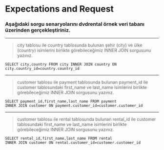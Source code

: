 # Expectations and Request
### Aşağıdaki sorgu senaryolarını dvdrental örnek veri tabanı üzerinden gerçekleştiriniz.
***
> city tablosu ile country tablosunda bulunan şehir (city) ve ülke (country) isimlerini birlikte görebileceğimiz INNER JOIN sorgusunu yazınız.
<pre><code>SELECT city,country FROM city INNER JOIN country ON city.country_id=country.country_id
</code></pre>
***
> customer tablosu ile payment tablosunda bulunan payment_id ile customer tablosundaki first_name ve last_name isimlerini birlikte görebileceğimiz INNER JOIN sorgusunu yazınız.
<pre><code>SELECT payment_id,first_name,last_name FROM payment
INNER JOIN customer ON payment.customer_id=customer.customer_id
</code></pre>
***
> customer tablosu ile rental tablosunda bulunan rental_id ile customer tablosundaki first_name ve last_name isimlerini birlikte görebileceğimiz INNER JOIN sorgusunu yazınız.
<pre><code>SELECT rental_id,first_name,last_name FROM rental
INNER JOIN customer ON rental.customer_id=customer.customer_id
</code></pre>
